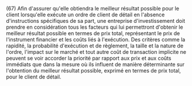 (67) Afin d'assurer qu'elle obtiendra le meilleur résultat possible pour le client lorsqu'elle exécute un ordre de client de détail en l'absence d'instructions spécifiques de sa part, une entreprise d'investissement doit prendre en considération tous les facteurs qui lui permettront d'obtenir le meilleur résultat possible en termes de prix total, représentant le prix de l'instrument financier et les coûts liés à l'exécution. Des critères comme la rapidité, la probabilité d'exécution et de règlement, la taille et la nature de l'ordre, l'impact sur le marché et tout autre coût de transaction implicite ne peuvent se voir accorder la priorité par rapport aux prix et aux coûts immédiats que dans la mesure où ils influent de manière déterminante sur l'obtention du meilleur résultat possible, exprimé en termes de prix total, pour le client de détail.
